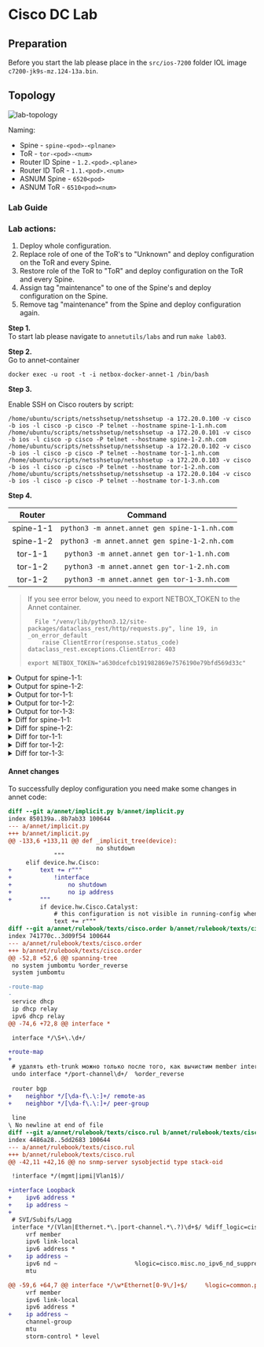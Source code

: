 # Cisco DC Lab

## Preparation

Before you start the lab please place in the `src/ios-7200` folder IOL image `c7200-jk9s-mz.124-13a.bin`.

## Topology

![lab-topology](nh2024-lab.png "Title")

Naming:
- Spine - `spine-<pod>-<plnane>`
- ToR - `tor-<pod>-<num>`
- Router ID Spine - `1.2.<pod>.<plane>`
- Router ID ToR - `1.1.<pod>.<num>`
- ASNUM Spine - `6520<pod>`
- ASNUM ToR - `6510<pod><num>`

### Lab Guide

### Lab actions:
1. Deploy whole configuration.
2. Replace role of one of the ToR's to "Unknown" and deploy configuration on the ToR and every Spine.
3. Restore role of the ToR to "ToR" and deploy configuration on the ToR and every Spine.
4. Assign tag "maintenance" to one of the Spine's and deploy configuration on the Spine.
5. Remove tag "maintenance" from the Spine and deploy configuration again.

**Step 1.**  
To start lab please navigate to `annetutils/labs` and run `make lab03`.

**Step 2.**  
Go to annet-container  
```
docker exec -u root -t -i netbox-docker-annet-1 /bin/bash
```

**Step 3.** 

Enable SSH on Cisco routers by script:
```
/home/ubuntu/scripts/netsshsetup/netsshsetup -a 172.20.0.100 -v cisco -b ios -l cisco -p cisco -P telnet --hostname spine-1-1.nh.com
/home/ubuntu/scripts/netsshsetup/netsshsetup -a 172.20.0.101 -v cisco -b ios -l cisco -p cisco -P telnet --hostname spine-1-2.nh.com
/home/ubuntu/scripts/netsshsetup/netsshsetup -a 172.20.0.102 -v cisco -b ios -l cisco -p cisco -P telnet --hostname tor-1-1.nh.com
/home/ubuntu/scripts/netsshsetup/netsshsetup -a 172.20.0.103 -v cisco -b ios -l cisco -p cisco -P telnet --hostname tor-1-2.nh.com
/home/ubuntu/scripts/netsshsetup/netsshsetup -a 172.20.0.104 -v cisco -b ios -l cisco -p cisco -P telnet --hostname tor-1-3.nh.com
```

**Step 4.**

| Router | Command |
|:------:|:------:|
| spine-1-1 |`python3 -m annet.annet gen spine-1-1.nh.com` | 
| spine-1-2 |`python3 -m annet.annet gen spine-1-2.nh.com` |
| tor-1-1 |`python3 -m annet.annet gen tor-1-1.nh.com` | 
| tor-1-2 |`python3 -m annet.annet gen tor-1-2.nh.com` |
| tor-1-2 |`python3 -m annet.annet gen tor-1-3.nh.com` | 

> If you see error below, you need to export NETBOX_TOKEN to the Annet container.
> ```
>   File "/venv/lib/python3.12/site-packages/dataclass_rest/http/requests.py", line 19, in _on_error_default
>     raise ClientError(response.status_code)
> dataclass_rest.exceptions.ClientError: 403
> ```
>
> ```
> export NETBOX_TOKEN="a630dcefcb191982869e7576190e79bfd569d33c"
> ```

<details>
<summary>Output for spine-1-1:</summary>

```
hostname spine-1-1
ip bgp-community new-format
ip community-list standard TOR_NETS permit 65000:1
ip community-list standard GRACEFUL_SHUTDOWN permit 65535:0
interface GigabitEthernet1/0
  no shutdown
  ip address 192.168.11.1 255.255.255.0
  description tor-1-1@Gi1/0
interface GigabitEthernet2/0
  no shutdown
  ip address 192.168.12.1 255.255.255.0
  description tor-1-2@Gi1/0
interface GigabitEthernet3/0
  no shutdown
  ip address 192.168.13.1 255.255.255.0
  description tor-1-3@Gi1/0
interface FastEthernet0/0
  no shutdown
  ip address 172.20.0.100 255.255.255.0
interface FastEthernet0/1
  no shutdown
route-map TOR_IMPORT permit 10
  match community TOR_NETS
route-map TOR_IMPORT deny 9999
route-map TOR_EXPORT permit 10
  match community TOR_NETS
route-map TOR_EXPORT deny 9999
router bgp 65201
  bgp router-id 1.2.1.1
  bgp log-neighbor-changes
  neighbor TOR peer-group
  neighbor TOR route-map TOR_IMPORT in
  neighbor TOR route-map TOR_EXPORT out
  neighbor TOR soft-reconfiguration inbound
  neighbor TOR send-community both
  neighbor 192.168.11.2 remote-as 65111
  neighbor 192.168.12.2 remote-as 65112
  neighbor 192.168.13.2 remote-as 65113
  neighbor 192.168.11.2 peer-group TOR
  neighbor 192.168.12.2 peer-group TOR
  neighbor 192.168.13.2 peer-group TOR
```

</details>

<details>
<summary>Output for spine-1-2:</summary>

```
hostname spine-1-2
ip bgp-community new-format
ip community-list standard TOR_NETS permit 65000:1
ip community-list standard GRACEFUL_SHUTDOWN permit 65535:0
interface GigabitEthernet1/0
  no shutdown
  ip address 192.168.21.1 255.255.255.0
  description tor-1-1@Gi2/0
interface GigabitEthernet2/0
  no shutdown
  ip address 192.168.22.1 255.255.255.0
  description tor-1-2@Gi2/0
interface GigabitEthernet3/0
  no shutdown
  ip address 192.168.23.1 255.255.255.0
  description tor-1-3@Gi2/0
interface FastEthernet0/0
  no shutdown
  ip address 172.20.0.101 255.255.255.0
interface FastEthernet0/1
  no shutdown
route-map TOR_IMPORT permit 10
  match community TOR_NETS
route-map TOR_IMPORT deny 9999
route-map TOR_EXPORT permit 10
  match community TOR_NETS
route-map TOR_EXPORT deny 9999
router bgp 65201
  bgp router-id 1.2.1.2
  bgp log-neighbor-changes
  neighbor TOR peer-group
  neighbor TOR route-map TOR_IMPORT in
  neighbor TOR route-map TOR_EXPORT out
  neighbor TOR soft-reconfiguration inbound
  neighbor TOR send-community both
  neighbor 192.168.21.2 remote-as 65111
  neighbor 192.168.22.2 remote-as 65112
  neighbor 192.168.23.2 remote-as 65113
  neighbor 192.168.21.2 peer-group TOR
  neighbor 192.168.22.2 peer-group TOR
  neighbor 192.168.23.2 peer-group TOR
```

</details>

<details>
<summary>Output for tor-1-1:</summary>

```
hostname tor-1-1
ip bgp-community new-format
ip community-list standard TOR_NETS permit 65000:1
ip community-list standard GRACEFUL_SHUTDOWN permit 65535:0
interface GigabitEthernet1/0
  no shutdown
  ip address 192.168.11.2 255.255.255.0
  description spine-1-1@Gi1/0
interface GigabitEthernet2/0
  no shutdown
  ip address 192.168.21.2 255.255.255.0
  description spine-1-2@Gi1/0
interface FastEthernet0/0
  no shutdown
  ip address 172.20.0.102 255.255.255.0
interface Loopback0
  no shutdown
  ip address 10.0.0.1 255.255.255.255
interface FastEthernet0/1
  no shutdown
interface GigabitEthernet3/0
  no shutdown
route-map SPINE_IMPORT permit 10
  match community TOR_NETS GRACEFUL_SHUTDOWN
  set local-preference 0
route-map SPINE_IMPORT permit 20
  match community TOR_NETS
  set local-preference 100
route-map SPINE_IMPORT deny 9999
route-map SPINE_EXPORT permit 10
  match community TOR_NETS
route-map SPINE_EXPORT deny 9999
route-map CONNECTED permit 10
  match interface Loopback0
  set community 65000:1
route-map CONNECTED deny 9999
router bgp 65111
  bgp router-id 1.1.1.1
  bgp log-neighbor-changes
  redistribute connected route-map CONNECTED
  maximum-paths 16
  neighbor SPINE peer-group
  neighbor SPINE route-map SPINE_IMPORT in
  neighbor SPINE route-map SPINE_EXPORT out
  neighbor SPINE soft-reconfiguration inbound
  neighbor SPINE send-community both
  neighbor 192.168.11.1 remote-as 65201
  neighbor 192.168.21.1 remote-as 65201
  neighbor 192.168.11.1 peer-group SPINE
  neighbor 192.168.21.1 peer-group SPINE
```

</details>

<details>
<summary>Output for tor-1-2:</summary>

```
hostname tor-1-2
ip bgp-community new-format
ip community-list standard TOR_NETS permit 65000:1
ip community-list standard GRACEFUL_SHUTDOWN permit 65535:0
interface GigabitEthernet1/0
  no shutdown
  ip address 192.168.12.2 255.255.255.0
  description spine-1-1@Gi2/0
interface GigabitEthernet2/0
  no shutdown
  ip address 192.168.22.2 255.255.255.0
  description spine-1-2@Gi2/0
interface FastEthernet0/0
  no shutdown
  ip address 172.20.0.103 255.255.255.0
interface Loopback0
  no shutdown
  ip address 10.0.0.2 255.255.255.255
interface FastEthernet0/1
  no shutdown
interface GigabitEthernet3/0
  no shutdown
route-map SPINE_IMPORT permit 10
  match community TOR_NETS GRACEFUL_SHUTDOWN
  set local-preference 0
route-map SPINE_IMPORT permit 20
  match community TOR_NETS
  set local-preference 100
route-map SPINE_IMPORT deny 9999
route-map SPINE_EXPORT permit 10
  match community TOR_NETS
route-map SPINE_EXPORT deny 9999
route-map CONNECTED permit 10
  match interface Loopback0
  set community 65000:1
route-map CONNECTED deny 9999
router bgp 65112
  bgp router-id 1.1.1.2
  bgp log-neighbor-changes
  redistribute connected route-map CONNECTED
  maximum-paths 16
  neighbor SPINE peer-group
  neighbor SPINE route-map SPINE_IMPORT in
  neighbor SPINE route-map SPINE_EXPORT out
  neighbor SPINE soft-reconfiguration inbound
  neighbor SPINE send-community both
  neighbor 192.168.12.1 remote-as 65201
  neighbor 192.168.22.1 remote-as 65201
  neighbor 192.168.12.1 peer-group SPINE
  neighbor 192.168.22.1 peer-group SPINE
```

</details>

<details>
<summary>Output for tor-1-3:</summary>

```
hostname tor-1-3
ip bgp-community new-format
ip community-list standard TOR_NETS permit 65000:1
ip community-list standard GRACEFUL_SHUTDOWN permit 65535:0
interface GigabitEthernet1/0
  no shutdown
  ip address 192.168.13.2 255.255.255.0
  description spine-1-1@Gi3/0
interface GigabitEthernet2/0
  no shutdown
  ip address 192.168.23.2 255.255.255.0
  description spine-1-2@Gi3/0
interface FastEthernet0/0
  no shutdown
  ip address 172.20.0.104 255.255.255.0
interface Loopback0
  no shutdown
  ip address 10.0.0.3 255.255.255.255
interface FastEthernet0/1
  no shutdown
interface GigabitEthernet3/0
  no shutdown
route-map SPINE_IMPORT permit 10
  match community TOR_NETS GRACEFUL_SHUTDOWN
  set local-preference 0
route-map SPINE_IMPORT permit 20
  match community TOR_NETS
  set local-preference 100
route-map SPINE_IMPORT deny 9999
route-map SPINE_EXPORT permit 10
  match community TOR_NETS
route-map SPINE_EXPORT deny 9999
route-map CONNECTED permit 10
  match interface Loopback0
  set community 65000:1
route-map CONNECTED deny 9999
router bgp 65113
  bgp router-id 1.1.1.3
  bgp log-neighbor-changes
  redistribute connected route-map CONNECTED
  maximum-paths 16
  neighbor SPINE peer-group
  neighbor SPINE route-map SPINE_IMPORT in
  neighbor SPINE route-map SPINE_EXPORT out
  neighbor SPINE soft-reconfiguration inbound
  neighbor SPINE send-community both
  neighbor 192.168.13.1 remote-as 65201
  neighbor 192.168.23.1 remote-as 65201
  neighbor 192.168.13.1 peer-group SPINE
  neighbor 192.168.23.1 peer-group SPINE
```

</details>

<details>
<summary>Diff for spine-1-1:</summary>

```diff

```

</details>

<details>
<summary>Diff for spine-1-2:</summary>

```diff

```

</details>

<details>
<summary>Diff for tor-1-1:</summary>

```diff

```

</details>

<details>
<summary>Diff for tor-1-2:</summary>

```diff

```

</details>

<details>
<summary>Diff for tor-1-3:</summary>

```diff

```

</details>

#### Annet changes

To successfully deploy configuration you need make some changes in annet code:
```diff
diff --git a/annet/implicit.py b/annet/implicit.py
index 850139a..8b7ab33 100644
--- a/annet/implicit.py
+++ b/annet/implicit.py
@@ -133,6 +133,11 @@ def _implicit_tree(device):
                         no shutdown
             """
     elif device.hw.Cisco:
+        text += r"""
+            !interface
+                no shutdown
+                no ip address
+        """
         if device.hw.Cisco.Catalyst:
             # this configuration is not visible in running-config when enabled
             text += r"""
diff --git a/annet/rulebook/texts/cisco.order b/annet/rulebook/texts/cisco.order
index 741770c..3d09f54 100644
--- a/annet/rulebook/texts/cisco.order
+++ b/annet/rulebook/texts/cisco.order
@@ -52,8 +52,6 @@ spanning-tree
 no system jumbomtu %order_reverse
 system jumbomtu

-route-map
-
 service dhcp
 ip dhcp relay
 ipv6 dhcp relay
@@ -74,6 +72,8 @@ interface *

 interface */\S+\.\d+/

+route-map
+
 # удалять eth-trunk можно только после того, как вычистим member interfaces
 undo interface */port-channel\d+/  %order_reverse
 
 router bgp
+    neighbor */[\da-f\.\:]+/ remote-as
+    neighbor */[\da-f\.\:]+/ peer-group
 
 line
\ No newline at end of file
diff --git a/annet/rulebook/texts/cisco.rul b/annet/rulebook/texts/cisco.rul
index 4486a28..5dd2683 100644
--- a/annet/rulebook/texts/cisco.rul
+++ b/annet/rulebook/texts/cisco.rul
@@ -42,11 +42,16 @@ no snmp-server sysobjectid type stack-oid

 !interface */(mgmt|ipmi|Vlan1$)/

+interface Loopback
+    ipv6 address *
+    ip address ~
+
 # SVI/Subifs/Lagg
 interface */(Vlan|Ethernet.*\.|port-channel.*\.?)\d+$/ %diff_logic=cisco.iface.diff
     vrf member
     ipv6 link-local
     ipv6 address *
+    ip address ~
     ipv6 nd ~                      %logic=cisco.misc.no_ipv6_nd_suppress_ra
     mtu

@@ -59,6 +64,7 @@ interface */\w*Ethernet[0-9\/]+$/     %logic=common.permanent %diff_logic=cisco.
     vrf member
     ipv6 link-local
     ipv6 address *
+    ip address ~
     channel-group
     mtu
     storm-control * level
```
